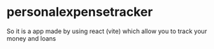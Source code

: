 # personalexpensetracker
So it is a app made by using react (vite) which allow you to track your money and loans
